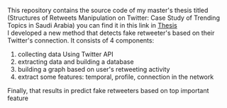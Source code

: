 This repository contains the source code of my master's thesis titled (Structures of Retweets Manipulation on Twitter: Case Study of Trending Topics in Saudi Arabia)
you can find it in this link in <a href="https://kausp.sa/Details/Thesis/146506/"> Thesis </a> <br>
I developed a new method that detects fake retweeter's based on their Twitter's connection. It consists of 4 components: <br>
<ol>
<li> collecting data Using Twitter API </li>
<li> extracting data and building a database </li> 
<li> building a graph based on user's retweeting activity </li>
<li> extract some features: temporal, profile,  connection in the network </li>
</ol>
Finally, that results in predict fake retweeters based on top important feature  <br>
